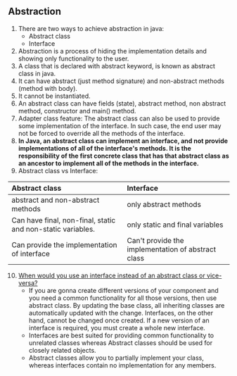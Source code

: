 ## Abstraction 

1. There are two ways to achieve abstraction in java:
	* Abstract class
	* Interface
2. Abstraction is a process of hiding the implementation details and showing only functionality to the user.
3. A class that is declared with abstract keyword, is known as abstract class in java. 
4. It can have abstract (just method signature) and non-abstract methods (method with body).
5. It cannot be instantiated.
6. An abstract class can have fields (state), abstract method, non abstract method, constructor and main() method.
7. Adapter class feature: The abstract class can also be used to provide some implementation of the interface. In such case, the end user may not be forced to override all the methods of the interface.
8. **In Java, an abstract class can implement an interface, and not provide implementations of all of the interface's methods. It is the responsibility of the first concrete class that has that abstract class as an ancestor to implement all of the methods in the interface.**
9. Abstract class vs Interface:

| Abstract class        | Interface           | 
| :------------- |:-------------|
| abstract and non-abstract methods     | only abstract methods | 
| Can have final, non-final, static and non-static variables.      | only static and final variables      |  
| Can provide the implementation of interface | Can't provide the implementation of abstract class      | 

10. [When would you use an interface instead of an abstract class or vice-versa?](https://msdn.microsoft.com/en-us/library/scsyfw1d%28v=vs.71%29.aspx?f=255&MSPPError=-2147217396)
	* If you are gonna create different versions of your component and you need a common functionality for all those versions, then use abstract class. By updating the base class, all inheriting classes are automatically updated with the change. Interfaces, on the other hand, cannot be changed once created. If a new version of an interface is required, you must create a whole new interface.
	* Interfaces are best suited for providing common functionality to unrelated classes whereas Abstract classes should be used for closely related objects. 
	* Abstract classes allow you to partially implement your class, whereas interfaces contain no implementation for any members. 
